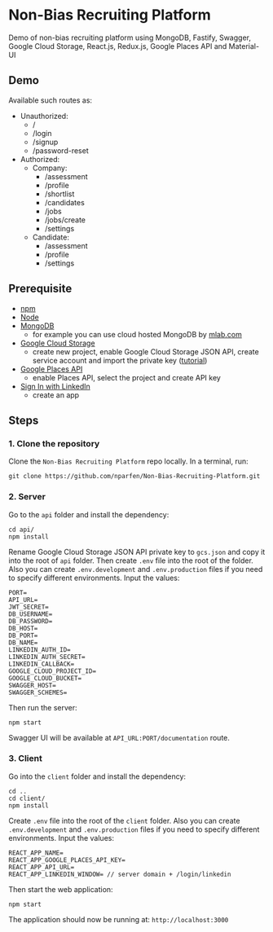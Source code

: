 # Non-Bias Recruiting Platform

Demo of non-bias recruiting platform using MongoDB, Fastify, Swagger, Google Cloud Storage, React.js, Redux.js, Google Places API and Material-UI

## Demo

Available such routes as:  
  - Unauthorized:
    * /
    * /login
    * /signup
    * /password-reset
  - Authorized:
    * Company:
      + /assessment
      + /profile
      + /shortlist
      + /candidates
      + /jobs
      + /jobs/create
      + /settings
    * Candidate:
      + /assessment
      + /profile
      + /settings

## Prerequisite

- [npm](https://www.npmjs.com/)
- [Node](https://nodejs.org/en/)
- [MongoDB](https://www.mongodb.com/)
  * for example you can use cloud hosted MongoDB by [mlab.com](https://mlab.com)
- [Google Cloud Storage](https://cloud.google.com/storage/)
  * create new project, enable Google Cloud Storage JSON API, create service account and import the private key ([tutorial](https://www.woolha.com/tutorials/node-js-upload-file-to-google-cloud-storage))
- [Google Places API](https://cloud.google.com/maps-platform/)
  * enable Places API, select the project and create API key
- [Sign In with LinkedIn](https://www.linkedin.com/developers/)
  * create an app

## Steps
### 1. Clone the repository

Clone the `Non-Bias Recruiting Platform` repo locally. In a terminal, run:
```
git clone https://github.com/nparfen/Non-Bias-Recruiting-Platform.git
```

### 2. Server

Go to the `api` folder and install the dependency:
```
cd api/
npm install
```

Rename Google Cloud Storage JSON API private key to `gcs.json` and copy it into the root of `api` folder. Then create `.env` file into the root of the folder. Also you can create `.env.development` and `.env.production` files if you need to specify different environments. Input the values:
```
PORT=
API_URL=
JWT_SECRET=
DB_USERNAME=
DB_PASSWORD=
DB_HOST=
DB_PORT=
DB_NAME=
LINKEDIN_AUTH_ID=
LINKEDIN_AUTH_SECRET=
LINKEDIN_CALLBACK=
GOOGLE_CLOUD_PROJECT_ID=
GOOGLE_CLOUD_BUCKET=
SWAGGER_HOST=
SWAGGER_SCHEMES=
```

Then run the server:
```
npm start
```

Swagger UI will be available at `API_URL:PORT/documentation` route.

### 3. Client

Go into the `client` folder and install the dependency:
```
cd ..
cd client/
npm install
```

Create `.env` file into the root of the `client` folder. Also you can create `.env.development` and `.env.production` files if you need to specify different environments. Input the values:
```
REACT_APP_NAME=
REACT_APP_GOOGLE_PLACES_API_KEY=
REACT_APP_API_URL=
REACT_APP_LINKEDIN_WINDOW= // server domain + /login/linkedin
```

Then start the web application:
```
npm start
```

The application should now be running at:
`http://localhost:3000`
